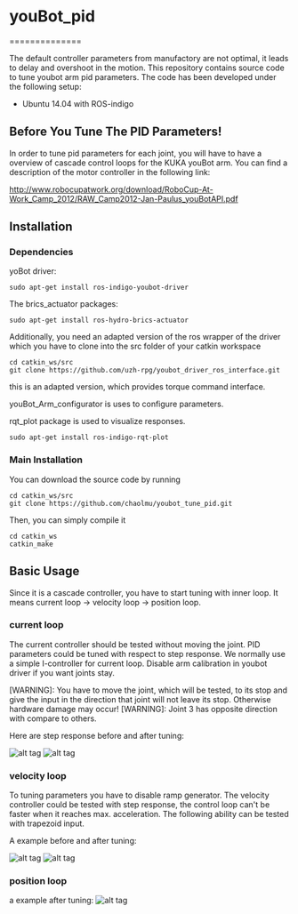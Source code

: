 # youBot_pid
==============

The default controller parameters from manufactory are not optimal, it leads to delay and overshoot in the motion. This repository contains source code to tune youbot arm pid parameters. The code has been developed under the following setup:

* Ubuntu 14.04 with ROS-indigo


Before You Tune The PID Parameters!
------------------------------

In order to tune pid parameters for each joint, you will have to have a overview of cascade control loops for the KUKA youBot arm. You can find a description of the motor controller in the following link:

http://www.robocupatwork.org/download/RoboCup-At-Work_Camp_2012/RAW_Camp2012-Jan-Paulus_youBotAPI.pdf

Installation
------------

### Dependencies

yoBot driver:

    sudo apt-get install ros-indigo-youbot-driver

The brics_actuator packages:

    sudo apt-get install ros-hydro-brics-actuator
    
Additionally, you need an adapted version of the ros wrapper of the driver which you have to clone into the src folder of your catkin workspace

    cd catkin_ws/src
    git clone https://github.com/uzh-rpg/youbot_driver_ros_interface.git

this is an adapted version, which provides torque command interface.

youBot_Arm_configurator is uses to configure parameters.

rqt_plot package is used to visualize responses.

    sudo apt-get install ros-indigo-rqt-plot

### Main Installation

You can download the source code by running
    
    cd catkin_ws/src
    git clone https://github.com/chaolmu/youbot_tune_pid.git
    
Then, you can simply compile it

    cd catkin_ws
    catkin_make
    
Basic Usage
-----------

Since it is a cascade controller, you have to start tuning with inner loop. It means current loop -> velocity loop -> position loop. 

### current loop

The current controller should be tested without moving the joint. PID parameters could be tuned with respect to step response. We normally use a simple I-controller for current loop. 
Disable arm calibration in youbot driver if you want joints stay.

[WARNING]: You have to move the joint, which will be tested, to its stop and give the input in the direction that joint will not leave its stop.  Otherwise hardware damage may occur! 
[WARNING]: Joint 3 has opposite direction with compare to others.

Here are step response before and after tuning:

  ![alt tag](http://i65.tinypic.com/209rq4n.png)
  ![alt tag](http://i68.tinypic.com/25t86k8.png)

### velocity loop

To tuning parameters you have to disable ramp generator. The velocity controller could be tested with step response, the control loop can't be faster when it reaches max. acceleration.
The following ability can be tested with trapezoid input.

A example before and after tuning:
  
  ![alt tag](http://i66.tinypic.com/qxqnpw.png)
  ![alt tag](http://i66.tinypic.com/mw5u7a.png)

### position loop

a example after tuning:
  ![alt tag](http://i63.tinypic.com/2h5jg9s.png)
